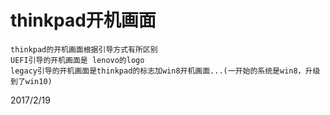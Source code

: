 # thinkpad开机画面

```
thinkpad的开机画面根据引导方式有所区别
UEFI引导的开机画面是 lenovo的logo
legacy引导的开机画面是thinkpad的标志加win8开机画面...(一开始的系统是win8，升级到了win10)
```


2017/2/19  

